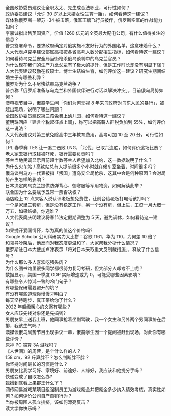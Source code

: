 全国政协委员建议让全职太太、先生成合法职业，可行性如何？  
政协委员建议「允许 30 岁以上未婚女性生育一胎」，如何看待这一建议？  
媒体称俄罗斯一架苏 -34 被击落，俄军王牌飞行员被俘，俄罗斯空军的作战能力如何？  
李嘉诚拟出售英国资产，价值 1260 亿元的全英最大配电公司，有什么值得关注的信息？  
普京签署命令，要求政府确定对俄实施不友好行为的外国名单，这意味着什么？  
人大代表卢克平建议部属高校按各省高考人数分配招生指标，如何看待这一建议？  
如何看待乌克兰安全局当街枪杀俄乌谈判中的乌克兰官员？  
为什么现在我们的生产力比父辈有了极大的提升，但是工作时长却没有明显下降？  
人大代表建议鼓励在校硕士、博士生结婚生育，如何评价这一建议？研究生期间结婚生子有哪些利弊？  
俄罗斯为什么不尽快结束乌克兰战争？  
普京称「俄罗斯准备与乌克兰和外国伙伴进行对话以解决冲突」，目前俄乌局势如何？  
澳电视节目中，俄裔学生问「你们为何无视 8 年来乌政府对乌东人民的暴行」，被赶出现场，说明了哪些问题？  
全国政协委员建议第三孩免费上幼儿园，如何看待这一建议？  
董明珠回应「建言个税起征点上调」，称可以把高薪人群税负加到 55%，如何评价这一说法？  
人大代表建议对第三孩免除高中三年教育费用，高考可加 10 至 20 分，可行性如何？  
LPL 春季赛 TES 让一追二击败 LNG，「北伐」已取六连胜，如何评价这场比赛？  
老人家去银行取钱被吓死，银行需要负责吗？  
芬兰当地民调显示目前超半数芬兰人希望加入北约，这一数据说明了什么？  
为什么火车站 / 高铁站总有人提前很多个小时就在候车室坐着，时间很多吗？  
俄乌谈判乌方一代表被指「叛国」遭乌安全局枪杀，这其中会是何种原因？会对局势产生怎样的影响？  
日本决定向乌克兰提供防弹背心、御寒服等军用物资，如何解读此举？  
联合国为什么要赋予五常一票否决权？  
酒店晚上 12 点来客人说认识老板想免费住，让前台给老板打电话该打吗？  
一个是家里三套房，但是没有稳定工作，另一个没有房，但上进，工资一月大概一万五，如果结婚，你选谁？  
人大代表庹庆明建议将春节法定假期调整为 5 天，避免调休，如何看待这一建议？  
如果抛开爱国情怀，华为真的值这个价格吗?  
Google Scholar 公司科研实力大比拼：谷歌 1161，华为 110，为何差 10 倍？  
和领导吵架后，他反而对我态度更温和了，大家帮我分析什么情况？  
俄罗斯驻日本大使加卢津表示「将对日本采取重大反制裁措施」，释放了什么信号？  
为什么那么多人喜欢吃猪头肉？  
为什么图书馆里很多同学都很努力复习考研，但大部分人却考不上呢？  
数据显示，美国一季度 GDP 实际增速或为 0，可能受哪些因素影响？  
有哪些令人惊鸿一瞥的冷门句子？  
有哪些保研需要避开的坑？  
有没有哪些道理你慢慢才明白？  
每天坚持跑步，真正带给你了什么？  
2022 年超级暖心的文案有哪些？  
女人应该先找对象还是先搞钱?  
男朋友早上送我上班，他同事抢着坐副驾驶，我一个女生和另外两个男同事挤在后排，我该生气吗？  
澳媒谈俄乌局势节目出现争议一幕，俄裔学生因一个提问被赶出现场，对此你有哪些评价？  
原神 PC 端算 3A 游戏吗？  
《人世间》的周蓉，是个什么样的人？  
158 cm，92 斤算胖不？怎么判断胖不胖？  
你坚持时间最长的习惯是什么？  
男朋友比我学习好、家境好、前途好、人缘好，我应该和他提分手吗？  
快递变成了自取怎么办?  
甄嬛到底看上果郡王什么了？  
网传网易游戏某项目组强制员工为游戏氪金并把氪金多少纳入绩效考核，真实性如何？如何评价公司自产自销行为？  
当你被周围人孤立排挤，该如何漂亮反击？  
读大学你快乐吗？  
